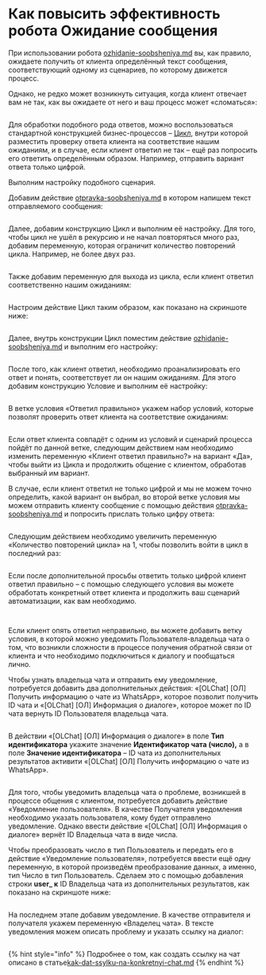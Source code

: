 # Как повысить эффективность робота Ожидание сообщения

При использовании робота [ozhidanie-soobsheniya.md](../../roboty-i-aktiviti/roboty/ozhidanie-soobsheniya.md "mention") вы, как правило, ожидаете получить от клиента определённый текст сообщения, соответствующий одному из сценариев, по которому движется процесс.

Однако, не редко может возникнуть ситуация, когда клиент отвечает вам не так, как вы ожидаете от него и ваш процесс может «сломаться»:

<figure><img src="../../.gitbook/assets/image (962).png" alt=""><figcaption></figcaption></figure>

Для обработки подобного рода ответов, можно воспользоваться стандартной конструкцией бизнес-процессов – [Цикл](https://dev.1c-bitrix.ru/learning/course/?COURSE\_ID=57\&LESSON\_ID=3792), внутри которой разместить проверку ответа клиента на соответствие нашим ожиданиям, и в случае, если клиент ответил не так – ещё раз попросить его ответить определённым образом. Например, отправить вариант ответа только цифрой.

Выполним настройку подобного сценария.

Добавим действие [otpravka-soobsheniya.md](../../roboty-i-aktiviti/deistviya-aktiviti-biznes-processov/otpravka-soobsheniya.md "mention") в котором напишем текст отправляемого сообщения:

<figure><img src="../../.gitbook/assets/image (963).png" alt=""><figcaption></figcaption></figure>

Далее, добавим конструкцию Цикл и выполним её настройку. Для того, чтобы цикл не ушёл в рекурсию и не начал повторяться много раз, добавим переменную, которая ограничит количество повторений цикла. Например, не более двух раз.

<figure><img src="../../.gitbook/assets/image (965).png" alt=""><figcaption></figcaption></figure>

Также добавим переменную для выхода из цикла, если клиент ответил соответственно нашим ожиданиям:

<figure><img src="../../.gitbook/assets/image (966).png" alt=""><figcaption></figcaption></figure>

Настроим действие Цикл таким образом, как показано на скриншоте ниже:

<figure><img src="../../.gitbook/assets/image (967).png" alt=""><figcaption></figcaption></figure>

Далее, внутрь конструкции Цикл поместим действие [ozhidanie-soobsheniya.md](../../roboty-i-aktiviti/roboty/ozhidanie-soobsheniya.md "mention") и выполним его настройку:

<figure><img src="../../.gitbook/assets/image (968).png" alt=""><figcaption></figcaption></figure>

После того, как клиент ответил, необходимо проанализировать его ответ и понять, соответствует ли он нашим ожиданиям. Для этого добавим конструкцию Условие и выполним её настройку:

<figure><img src="../../.gitbook/assets/image (969).png" alt=""><figcaption></figcaption></figure>

В ветке условия «Ответил правильно» укажем набор условий, которые позволят проверить ответ клиента на соответствие ожиданиям:

<figure><img src="../../.gitbook/assets/image (970).png" alt=""><figcaption></figcaption></figure>

Если ответ клиента совпадёт с одним из условий и сценарий процесса пойдёт по данной ветке, следующим действием нам необходимо изменить переменную «Клиент ответил правильно?» на вариант «Да», чтобы выйти из Цикла и продолжить общение с клиентом, обработав выбранный им вариант.

В случае, если клиент ответил не только цифрой и мы не можем точно определить, какой вариант он выбрал, во второй ветке условия мы можем отправить клиенту сообщение с помощью действия [otpravka-soobsheniya.md](../../roboty-i-aktiviti/deistviya-aktiviti-biznes-processov/otpravka-soobsheniya.md "mention") и попросить прислать только цифру ответа:

<figure><img src="../../.gitbook/assets/image (971).png" alt=""><figcaption></figcaption></figure>

Следующим действием необходимо увеличить переменную «Количество повторений цикла» на 1, чтобы позволить войти в цикл в последний раз:

<figure><img src="../../.gitbook/assets/image (972).png" alt=""><figcaption></figcaption></figure>

Если после дополнительной просьбы ответить только цифрой клиент ответил правильно – с помощью следующего условия вы можете обработать конкретный ответ клиента и продолжить ваш сценарий автоматизации, как вам необходимо.

<figure><img src="../../.gitbook/assets/image (973).png" alt=""><figcaption></figcaption></figure>

<figure><img src="../../.gitbook/assets/image (974).png" alt=""><figcaption></figcaption></figure>

Если клиент опять ответил неправильно, вы можете добавить ветку условия, в которой можно уведомить Пользователя-владельца чата о том, что возникли сложности в процессе получения обратной связи от клиента и что необходимо подключиться к диалогу и пообщаться лично.

Чтобы узнать владельца чата и отправить ему уведомление, потребуется добавить два дополнительных действия: «\[OLChat] \[ОЛ] Получить информацию о чате из WhatsApp», которое позволит получить ID чата и «\[OLChat] \[ОЛ] Информация о диалоге», которое может по ID чата вернуть ID Пользователя владельца чата.

<figure><img src="../../.gitbook/assets/image (975).png" alt=""><figcaption></figcaption></figure>

В действии «\[OLChat] \[ОЛ] Информация о диалоге» в поле **Тип идентификатора** укажите значение **Идентификатор чата (число),** а в поле **Значение идентификатора** – ID чата из дополнительных результатов активити «\[OLChat] \[ОЛ] Получить информацию о чате из WhatsApp».

<figure><img src="../../.gitbook/assets/image (976).png" alt=""><figcaption></figcaption></figure>

Для того, чтобы уведомить владельца чата о проблеме, возникшей в процессе общения с клиентом, потребуется добавить действие «Уведомление пользователя». В качестве Получателя уведомления необходимо указать пользователя, кому будет отправлено уведомление. Однако ввести действие «\[OLChat] \[ОЛ] Информация о диалоге» вернёт ID Владельца чата в виде числа.

Чтобы преобразовать число в тип Пользователь и передать его в действие «Уведомление пользователя», потребуется ввести ещё одну переменную, в которой произведём преобразование данных, а именно, тип Число в тип Пользователь. Сделаем это с помощью добавления строки **user\_ к** ID Владельца чата из дополнительных результатов, как показано на скриншоте ниже:

<figure><img src="../../.gitbook/assets/image (977).png" alt=""><figcaption></figcaption></figure>

На последнем этапе добавим уведомление. В качестве отправителя и получателя укажем переменную «Владелец чата». В тексте уведомления можем описать проблему и указать ссылку на диалог:

<figure><img src="../../.gitbook/assets/image (978).png" alt=""><figcaption></figcaption></figure>

{% hint style="info" %}
Подробнее о том, как создать ссылку на чат описано в статье[kak-dat-ssylku-na-konkretnyi-chat.md](../../voprosy-i-otvety/rabota-s-chatami/kak-dat-ssylku-na-konkretnyi-chat.md "mention")
{% endhint %}

